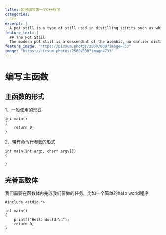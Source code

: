 ```yaml
---
title: 如何编写第一个C++程序
categories:
- C++
excerpt: |
  A pot still is a type of still used in distilling spirits such as whisky or brandy. Heat is applied directly to the pot containing the wash (for whisky) or wine (for brandy).
feature_text: |
  ## The Pot Still
  The modern pot still is a descendant of the alembic, an earlier distillation device
feature_image: "https://picsum.photos/2560/600?image=733"
image: "https://picsum.photos/2560/600?image=733"
---
```


# 编写主函数
## 主函数的形式
1、一般使用的形式
```
int main()
{
    return 0;
}
```
2、带有命令行参数的形式
```
int main(int argc, char* argv[])
{

}
```
## 完善函数体
我们需要在函数体内完成我们要做的任务，比如一个简单的hello world程序
```
#include <stdio.h>

int main()
{
    printf("Hello World!\n");
    return 0;
}
```